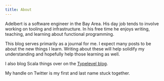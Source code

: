 ```yaml
---
title: About
---
```


Adelbert is a software engineer in the Bay Area. His day job tends to involve working on tooling
and infrastructure. In his free time he enjoys writing, teaching, and learning about functional
programming.

This blog serves primarily as a journal for me. I expect many posts to be about the new things I learn.
Writing about these will help solidify my understanding and hopefully help those learning as well.

I also blog Scala things over on the [Typelevel blog](http://typelevel.org/blog/).

My handle on Twitter is my first and last name stuck together.
